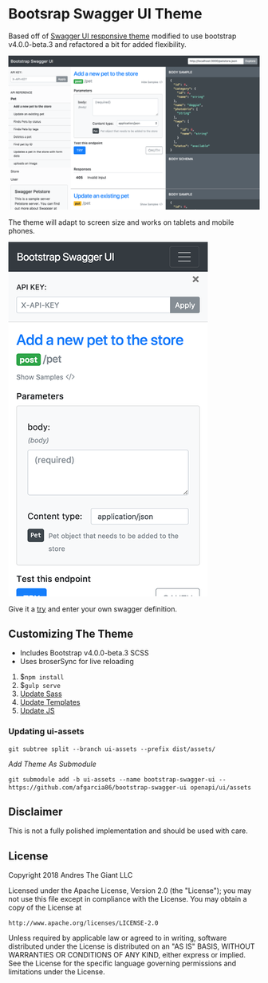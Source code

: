 # Bootsrap Swagger UI Theme

Based off of [Swagger UI responsive theme](https://github.com/jensoleg/swagger-ui) modified to use bootstrap v4.0.0-beta.3 and refactored a bit for added flexibility.

[![Swagger Theme example](dist/images/Swagger_explorer.png)](http://swagger-ui.andresthegiant.com/?url=http://petstore.swagger.io/v2/swagger.json)

The theme will adapt to screen size and works on tablets and mobile phones.

[![Swagger Theme example](dist/images/Swagger_explorer_min.png)](http://swagger-ui.andresthegiant.com/?url=http://petstore.swagger.io/v2/swagger.json)

Give it a [try](http://swagger-ui.andresthegiant.com/?url=http://petstore.swagger.io/v2/swagger.json) and enter your own swagger definition.

## Customizing The Theme

* Includes Bootstrap v4.0.0-beta.3 SCSS
* Uses broserSync for live reloading

1. $`npm install`
1. $`gulp serve`
1. [Update Sass](src/main/scss)
1. [Update Templates](src/main/template)
1. [Update JS](src/main/javascript/view)

### Updating ui-assets

```
git subtree split --branch ui-assets --prefix dist/assets/
```

*Add Theme As Submodule*

```
git submodule add -b ui-assets --name bootstrap-swagger-ui -- https://github.com/afgarcia86/bootstrap-swagger-ui openapi/ui/assets
```

## Disclaimer

This is not a fully polished implementation and should be used with care.

## License

Copyright 2018 Andres The Giant LLC

Licensed under the Apache License, Version 2.0 (the "License");
you may not use this file except in compliance with the License.
You may obtain a copy of the License at

    http://www.apache.org/licenses/LICENSE-2.0

Unless required by applicable law or agreed to in writing, software
distributed under the License is distributed on an "AS IS" BASIS,
WITHOUT WARRANTIES OR CONDITIONS OF ANY KIND, either express or implied.
See the License for the specific language governing permissions and
limitations under the License.
